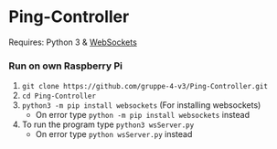 # Ping-Controller


Requires: Python 3 & [WebSockets](https://websockets.readthedocs.io/en/stable/index.html)

### Run on own Raspberry Pi
1. `git clone https://github.com/gruppe-4-v3/Ping-Controller.git`
2. `cd Ping-Controller`
3. `python3 -m pip install websockets` (For installing websockets)
   * On error type `python -m pip install websockets` instead
4. To run the program type `python3 wsServer.py` 
   * On error type `python wsServer.py` instead
